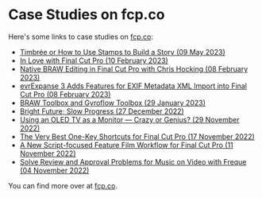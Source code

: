 # Case Studies on fcp.co

Here's some links to case studies on [fcp.co](https://fcp.co):

- [Timbrée or How to Use Stamps to Build a Story (09 May 2023)](https://fcp.co/final-cut-pro/articles/2616-timbree-or-how-to-use-stamps-to-build-a-story)
- [In Love with Final Cut Pro (10 February 2023)](https://fcp.co/final-cut-pro/articles/2614-in-love-with-final-cut-pro)
- [Native BRAW Editing in Final Cut Pro with Chris Hocking (08 February 2023)](https://fcp.co/final-cut-pro/articles/2612-native-braw-editing-in-final-cut-pro-with-chris-hocking)
- [evrExpanse 3 Adds Features for EXIF Metadata XML Import into Final Cut Pro (08 February 2023)](https://fcp.co/final-cut-pro/articles/2613-evrexpanse-3-adds-features-for-exif-metadata-xml-import-into-final-cut-pro)
- [BRAW Toolbox and Gyroflow Toolbox (29 January 2023)](https://fcp.co/final-cut-pro/articles/2611-braw-toolbox-and-gyroflow-toolbox)
- [Bright Future; Slow Progress (27 December 2022)](https://fcp.co/final-cut-pro/articles/2610-bright-future-slow-progress)
- [Using an OLED TV as a Monitor — Crazy or Genius? (29 November 2022)](https://fcp.co/final-cut-pro/articles/2609-using-an-oled-tv-as-a-monitor-crazy-or-genius)
- [The Very Best One-Key Shortcuts for Final Cut Pro (17 November 2022)](https://fcp.co/final-cut-pro/articles/2608-the-very-best-one-key-shortcuts-for-final-cut-pro)
- [A New Script-focused Feature Film Workflow for Final Cut Pro (11 November 2022)](https://fcp.co/final-cut-pro/articles/2607-a-new-script-focused-feature-film-workflow-for-final-cut-pro)
- [Solve Review and Approval Problems for Music on Video with Freque (04 November 2022)](https://fcp.co/final-cut-pro/articles/2606-solve-review-and-approval-problems-for-music-on-video-with-freque)

You can find more over at [fcp.co](https://fcp.co).